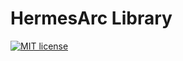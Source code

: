 # HermesArc Library
[![MIT license](https://img.shields.io/badge/license-MIT-blue.svg)](https://github.com/ziyangz5/HermesArc/blob/main/LICENSE)